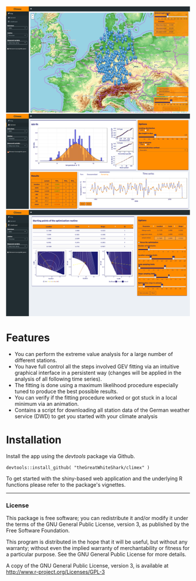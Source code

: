 ![leaflet map to handle a lot of station data](res/climex_map.png)
![control all the different steps involved in the extreme value analysis](res/climex_time-series.png)
![verify the results using an animation of the fitting procedure](res/climex_animation.png)

# Features

- You can perform the extreme value analysis for a large number of
  different stations.
- You have full control all the steps involved GEV fitting via an intuitive
  graphical interface in a persistent way (changes will be applied in the
  analysis of all following time series).
- The fitting is done using a maximum likelihood procedure especially
  tuned to produce the best possible results.
- You can verify if the fitting procedure worked or got stuck in a
  local minimum via an animation.
- Contains a script for downloading all station data of the German
  weather service (DWD) to get you started with your climate analysis
  
# Installation

Install the app using the *devtools* package via Github.

```
devtools::install_github( "theGreatWhiteShark/climex" )
```

To get started with the shiny-based web application and the underlying
R functions please refer to the package's vignettes.

---

### License

This package is free software; you can redistribute it and/or modify it
under the terms of the GNU General Public License, version 3, as
published by the Free Software Foundation.

This program is distributed in the hope that it will be useful, but
without any warranty; without even the implied warranty of
merchantability or fitness for a particular purpose.  See the GNU
General Public License for more details.

A copy of the GNU General Public License, version 3, is available at
<http://www.r-project.org/Licenses/GPL-3>


